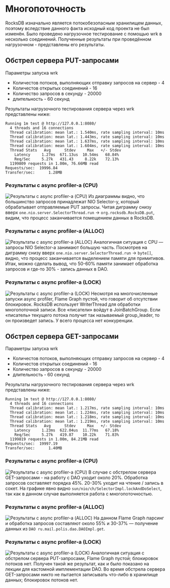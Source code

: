 #  Многопоточность

RocksDB изначально является потокобезопасным хранилищем данных, поэтому вследствие данного факта исходный код проекта не был изменён.
Было проведено нагрузочное тестирование с помощью wrk в несколько соединений. Полученные результаты при проведённом нагрузочном - представлены его результаты.

## Обстрел сервера PUT-запросами

Параметры запуска wrk

* Количестов потоков, выполняющих отправку запросов на сервер - 4
* Количестов открытых соединений - 16
* Количество запросов в секунду - 20000
* длительность - 60 секунд

Результаты нагрузочного тестирования сервера через wrk представлены ниже:

```
Running 1m test @ http://127.0.0.1:8080/
  4 threads and 16 connections
  Thread calibration: mean lat.: 1.540ms, rate sampling interval: 10ms
  Thread calibration: mean lat.: 1.443ms, rate sampling interval: 10ms
  Thread calibration: mean lat.: 1.637ms, rate sampling interval: 10ms
  Thread calibration: mean lat.: 1.604ms, rate sampling interval: 10ms
  Thread Stats   Avg      Stdev     Max   +/- Stdev
    Latency     1.27ms  671.13us  10.54ms   68.84%
    Req/Sec     5.27k   431.43     8.22k    72.13%
  1199809 requests in 1.00m, 76.66MB read
Requests/sec:  19996.84
Transfer/sec:      1.28MB
```

### Результаты с async profiler-а (CPU)
![Результаты с async profiler-а (CPU)](screens/report_2/cpu_put_rep_2.svg)
Из диаграммы видно, что большинство запросов принадлежат NIO Selector-у, который обрабатывает отправляемые PUT запросы. 
Читая диграмму снизу вверх `one.nio.server.SelectorThread.run` -> `org.rocksdb.RocksDB.put`, видим, что процесс заканчивается помещением данных в RocksDB.

### Результаты с async profiler-а (ALLOC)
![Результаты с async profiler-а (ALLOC)](screens/report_2/alloc_put_rep_2.svg)
Аналогичная ситуация с CPU — запросы NIO Selector-а занимают большую часть. Посмотрев на диграмму снизу вверх `one.nio.server.SelectorThread.run` -> `byte[]`, видно, что процесс заканчивается выделением памяти для примитивов.
Итак, можно сделать вывод, что 50-60% памяти занимает обработка запросов и где-то 30% - запись данных в DAO.

### Результаты с async profiler-a (LOCK)
![Результаты с async profiler-a (LOCK)](screens/report_2/lock_put_rep_2.svg)
Несмотря на многочисленные запуски async profiler, Flame Graph пустой, что говорит об отсутствии блокировок.
RocksDB использует WriterThread для обработки многопоточной записи. Все «писатели» войдут в JoinBatchGroup. Если «писатель» текущего потока получит так называемый group_leader, то он произведет запись. У всего процесса нет конкуренции.

## Обстрел сервера GET-запросами

Параметры запуска wrk

* Количестов потоков, выполняющих отправку запросов на сервер - 4
* Количестов открытых соединений - 16
* Количество запросов в секунду - 20000
* длительность - 60 секунд

Результаты нагрузочного тестирования сервера через wrk представлены ниже:

```
Running 1m test @ http://127.0.0.1:8080/
  4 threads and 16 connections
  Thread calibration: mean lat.: 1.217ms, rate sampling interval: 10ms
  Thread calibration: mean lat.: 1.224ms, rate sampling interval: 10ms
  Thread calibration: mean lat.: 1.218ms, rate sampling interval: 10ms
  Thread calibration: mean lat.: 1.219ms, rate sampling interval: 10ms
  Thread Stats   Avg      Stdev     Max   +/- Stdev
    Latency     1.23ms  622.04us  11.77ms   67.18%
    Req/Sec     5.27k   419.87    10.22k    71.83%
  1199819 requests in 1.00m, 84.21MB read
Requests/sec:  19997.19
Transfer/sec:      1.40MB
```

### Результаты с async profiler-а (CPU)
![Результаты с async profiler-а (CPU)](screens/report_2/cpu_get_rep_2.svg)
В случае с обстрелом сервера GET-запросами - на работу с DAO уходит около 20%. Обработка запросов составляет порядка 45%. 20-30% уходит на чтение / запись в сокет. 
На графике явно видно `sun/nio/ch/SelectorImpl.lockAndDoSelect`, так как в данном случае выполняется работа с многопоточностью.

### Результаты с async profiler-а (ALLOC)
![Результаты с async profiler-а (ALLOC)](screens/report_2/alloc_get_rep_2.svg)
На данном Flame Graph парсинг и обработка запросов составляют около 55% и 30-37% — получение данных из `DAO ru.mail.polis.dao.DAOImpl.get`.

### Результаты с async profiler-a (LOCK)
![Результаты с async profiler-a (LOCK)](screens/report_2/lock_get_rep_2.svg)
Аналогичная ситуация с обстрелом сервера PUT-запросами, Flame Graph пустой; блокировок потоков нет. 
Получен такой же результат, как и было показано на лекции для кастомной имплементации DAO. 
Во время обстрела сервера GET-запросами никто не пытается записывать что-либо в хранилище данных; блокировок потоков нет.
